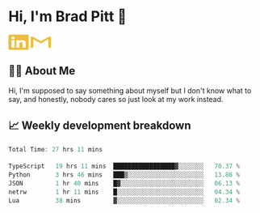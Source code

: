 # Hi, I'm Brad Pitt 👋


<a href="https://www.linkedin.com/in/mathias-mauraisin/" target="blank"><img align="center" src="./icons/linkedin.svg" alt="https://www.linkedin.com/in/mathias-mauraisin/" height="30" width="40" /></a>
<a href="mailto:mathias.mauraisin.pro@gmail.com" target="blank"><img align="center" src="./icons/gmail.svg" alt="redrew" height="30" width="40" /></a>




<!-- ![snap](images/Snap_dark.png?raw=true) -->
<!-- ![snap](images/Snap_dark_bg.png?raw=true) -->


<!-- [![My Skills](https://skillicons.dev/icons?i=c,cpp,html,css,js,ts,)](https://skillicons.dev) -->

## 🙋‍♂️&nbsp;About Me

Hi, I'm supposed to say something about myself but I don't know what to say, and honestly, nobody cares so just look at my work instead.

## 📈&nbsp;Weekly development breakdown

<!-- [![mamaurai's 42 stats](https://badge42.vercel.app/api/v2/cl1l4qz93000609l4yixitcl4/stats?cursusId=21&coalitionId=45)](https://github.com/JaeSeoKim/badge42) -->





<!--START_SECTION:waka-->

```rust
Total Time: 27 hrs 11 mins

TypeScript   19 hrs 11 mins  █████████████████▓░░░░░░░   70.37 %
Python       3 hrs 46 mins   ███▒░░░░░░░░░░░░░░░░░░░░░   13.86 %
JSON         1 hr 40 mins    █▓░░░░░░░░░░░░░░░░░░░░░░░   06.13 %
netrw        1 hr 11 mins    █░░░░░░░░░░░░░░░░░░░░░░░░   04.34 %
Lua          38 mins         ▓░░░░░░░░░░░░░░░░░░░░░░░░   02.34 %
```

<!--END_SECTION:waka-->


